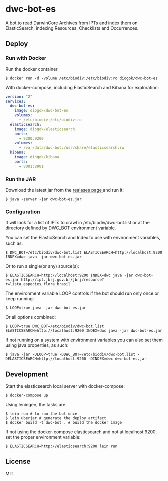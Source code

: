 # dwc-bot-es

A bot to read DarwinCore Archives from IPTs and index them on ElasticSearch, indexing Resources, Checklists and Occurrences.

## Deploy

### Run with Docker

Run the docker container

    $ docker run -d -volume /etc/biodiv:/etc/biodiv:ro diogok/dwc-bot-es

With docker-compose, including ElasticSearch and Kibana for exploration:

```yaml
version: "2"
services:
  dwc-bot-es:
    image: diogok/dwc-bot-es
    volumes:
      - /etc/biodiv:/etc/biodiv:ro
  elasticsearch:
    image: diogok/elasticsearch
    ports:
      - 9200:9200
    volumes:
      - /var/data/dwc-bot:/usr/share/elasticsearch:rw
  kibana:
    image: diogok/kibana
    ports:
      - 8001:8001
```

### Run the JAR

Download the latest jar from the [ realases page ](https://github.com/diogok/dwc-bot-es/releases) and run it:

    $ java -server -jar dwc-bot-es.jar

### Configuration

It will look for a list of IPTs to crawl in /etc/biodiv/dwc-bot.list or at the directory defined by DWC\_BOT environment variable.

You can set the ElasticSearch and Index to use with environment variables, such as:

    $ DWC_BOT=/etc/biodiv/dwc-bot.list ELASTICSEARCH=http://localhost:9200 INDEX=dwc java -jar dwc-bot-es.jar

Or to run a single(or any) source(s):

    $ ELASTICSEARCH=http://localhost:9200 INDEX=dwc java -jar dwc-bot-es.jar http://ipt.jbrj.gov.br/jbrj/resource?r=lista_especies_flora_brasil

The environment variable LOOP controls if the bot should run only once or keep running:

    $ LOOP=true java -jar dwc-bot-es.jar

Or all options combined:

    $ LOOP=true DWC_BOT=/etc/biodiv/dwc-bot.list ELASTICSEARCH=http://localhost:9200 INDEX=dwc java -jar dwc-bot-es.jar

If not running on a system with environment variables you can also set them using java properties, as such:

    $ java -jar -DLOOP=true -DDWC_BOT=/etc/biodiv/dwc-bot.list -DELASTICSEARCH=http://localhost:9200 -DINDEX=dwc dwc-bot-es.jar

## Development

Start the elasticsearch local server with docker-compose:

    $ docker-compose up

Using leningen, the tasks are:

    $ lein run # to run the bot once
    $ lein uberjar # generate the deploy artifact
    $ docker build -t dwc-bot . # build the docker image

If not using the docker-compose elasticsearch and not at localhost:9200, set the proper environment variable:

    $ ELASTICSEARCH=http://elasticsearch:9200 lein run

## License

MIT


